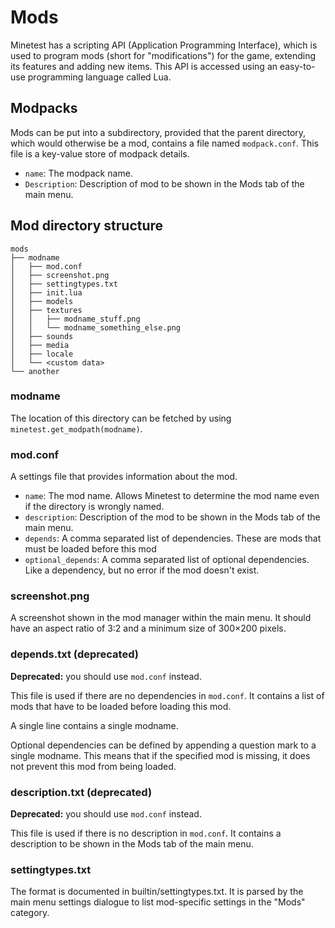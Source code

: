 # Mods
Minetest has a scripting API (Application Programming Interface), which is used to program mods (short for "modifications") for the game, extending its features and adding new items. This API is accessed using an easy-to-use programming language called Lua.

## Modpacks
Mods can be put into a subdirectory, provided that the parent directory, which would otherwise be a mod, contains a file named `modpack.conf`. This file is a key-value store of modpack details.

- `name`: The modpack name.
- `Description`: Description of mod to be shown in the Mods tab of the main menu.

## Mod directory structure
```
mods
├── modname
│   ├── mod.conf
│   ├── screenshot.png
│   ├── settingtypes.txt
│   ├── init.lua
│   ├── models
│   ├── textures
│   │   ├── modname_stuff.png
│   │   └── modname_something_else.png
│   ├── sounds
│   ├── media
│   ├── locale
│   └── <custom data>
└── another
```

### modname
The location of this directory can be fetched by using `minetest.get_modpath(modname)`.

### mod.conf
A settings file that provides information about the mod.

- `name`: The mod name. Allows Minetest to determine the mod name even if the directory is wrongly named.
- `description`: Description of the mod to be shown in the Mods tab of the main menu.
- `depends`: A comma separated list of dependencies. These are mods that must be loaded before this mod
- `optional_depends`: A comma separated list of optional dependencies. Like a dependency, but no error if the mod doesn't exist.

### screenshot.png
A screenshot shown in the mod manager within the main menu. It should have an aspect ratio of 3:2 and a minimum size of 300×200 pixels.

### depends.txt (deprecated)
**Deprecated:** you should use `mod.conf` instead.

This file is used if there are no dependencies in `mod.conf`. It contains a list of mods that have to be loaded before loading this mod.

A single line contains a single modname.

Optional dependencies can be defined by appending a question mark to a single modname. This means that if the specified mod is missing, it does not prevent this mod from being loaded.

### description.txt (deprecated)
**Deprecated:** you should use `mod.conf` instead.

This file is used if there is no description in `mod.conf`. It contains a description to be shown in the Mods tab of the main menu.

### settingtypes.txt
The format is documented in builtin/settingtypes.txt. It is parsed by the main menu settings dialogue to list mod-specific settings in the "Mods" category.
